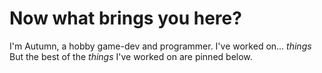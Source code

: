 # Now what brings you here?

I'm Autumn, a hobby game-dev and programmer. I've worked on... *things*
But the best of the *things* I've worked on are pinned below.
